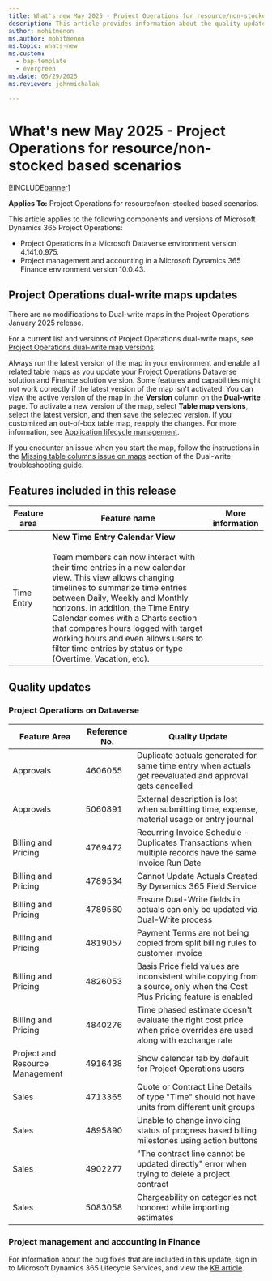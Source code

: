 ```yaml
---
title: What's new May 2025 - Project Operations for resource/non-stocked based scenarios
description: This article provides information about the quality updates that are available in the May 2025 release of Microsoft Dynamics 365 Project Operations for resource/non-stocked based scenarios.
author: mohitmenon
ms.author: mohitmenon
ms.topic: whats-new
ms.custom: 
  - bap-template
  - evergreen
ms.date: 05/29/2025
ms.reviewer: johnmichalak

---
```


# What's new May 2025 - Project Operations for resource/non-stocked based scenarios

[!INCLUDE[banner](../includes/banner.md)]

**Applies To:**  Project Operations for resource/non-stocked based scenarios.

This article applies to the following components and versions of Microsoft Dynamics 365 Project Operations:

- Project Operations in a Microsoft Dataverse environment version 4.141.0.975.
- Project management and accounting in a Microsoft Dynamics 365 Finance environment version 10.0.43.

## Project Operations dual-write maps updates

There are no modifications to Dual-write maps in the Project Operations January 2025 release.

For a current list and versions of Project Operations dual-write maps, see [Project Operations dual-write map versions](../environment/resource-dual-write-maps.md).

Always run the latest version of the map in your environment and enable all related table maps as you update your Project Operations Dataverse solution and Finance solution version. Some features and capabilities might not work correctly if the latest version of the map isn't activated. You can view the active version of the map in the **Version** column on the **Dual-write** page. To activate a new version of the map, select **Table map versions**, select the latest version, and then save the selected version. If you customized an out-of-box table map, reapply the changes. For more information, see [Application lifecycle management](/dynamics365/fin-ops-core/dev-itpro/data-entities/dual-write/app-lifecycle-management).

If you encounter an issue when you start the map, follow the instructions in the [Missing table columns issue on maps](/dynamics365/fin-ops-core/dev-itpro/data-entities/dual-write/dual-write-troubleshooting-finops-upgrades#missing-table-columns-issue-on-maps) section of the Dual-write troubleshooting guide.


## Features included in this release

| **Feature area** | **Feature name** | **More information** |
| --- | --- | --- |
| Time Entry |**New Time Entry Calendar View** <br><br> Team members can now interact with their time entries in a new calendar view. This view allows changing timelines to summarize time entries between Daily, Weekly and Monthly horizons. In addition, the Time Entry Calendar comes with a Charts section that compares hours logged with target working hours and even allows users to filter time entries by status or type (Overtime, Vacation, etc).| |

## Quality updates

### Project Operations on Dataverse

| **Feature Area** | **Reference No.** | **Quality Update** |
| --- | --- | --- |
|Approvals|	4606055|	Duplicate actuals generated for same time entry when actuals get reevaluated and approval gets cancelled|
|Approvals|	5060891|	External description is lost when submitting time, expense, material usage or entry journal|
|Billing and Pricing|	4769472|	Recurring Invoice Schedule - Duplicates Transactions when multiple records have the same Invoice Run Date|
|Billing and Pricing|	4789534|	Cannot Update Actuals Created By Dynamics 365 Field Service|
|Billing and Pricing|	4789560|	Ensure Dual-Write fields in actuals can only be updated via Dual-Write process|
|Billing and Pricing|	4819057|	Payment Terms are not being copied from split billing rules to customer invoice|
|Billing and Pricing|	4826053|	Basis Price field values are inconsistent while copying from a source, only when the Cost Plus Pricing feature is enabled|
|Billing and Pricing|	4840276|	Time phased estimate doesn't evaluate the right cost price when price overrides are used along with exchange rate|
|Project and Resource Management|	4916438|	Show calendar tab by default for Project Operations users|
|Sales|	4713365|	Quote or Contract Line Details of type "Time" should not have units from different unit groups|
|Sales|	4895890|	Unable to change invoicing status of progress based billing milestones using action buttons|
|Sales|	4902277|	"The contract line cannot be updated directly" error when trying to delete a project contract|
|Sales|	5083058|	Chargeability on categories not honored while importing estimates|

### Project management and accounting in Finance

For information about the bug fixes that are included in this update, sign in to Microsoft Dynamics 365 Lifecycle Services, and view the [KB article](https://fix.lcs.dynamics.com/Issue/Details?kb=0&bugId=988112&dbType=3&qc=43dd064fcfe4d60f5434aafc5c6c738ffe2c57da200521808114fae9ff567a68).
